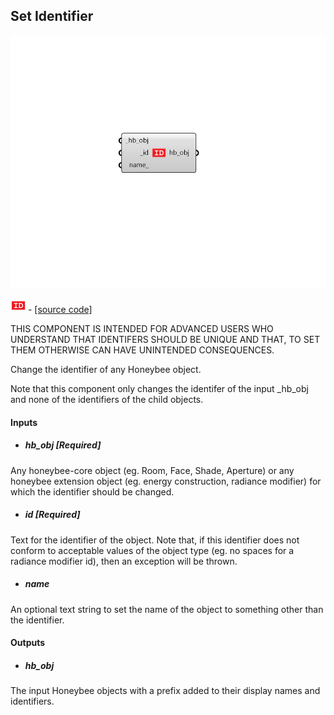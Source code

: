 ## Set Identifier

![](../../images/components/Set_Identifier.png)

![](../../images/icons/Set_Identifier.png) - [[source code]](https://github.com/ladybug-tools/honeybee-grasshopper-core/blob/master/honeybee_grasshopper_core/src//HB%20Set%20Identifier.py)


THIS COMPONENT IS INTENDED FOR ADVANCED USERS WHO UNDERSTAND THAT IDENTIFERS SHOULD BE UNIQUE AND THAT, TO SET THEM OTHERWISE CAN HAVE UNINTENDED CONSEQUENCES. 

Change the identifier of any Honeybee object. 

Note that this component only changes the identifer of the input _hb_obj and none of the identifiers of the child objects. 



#### Inputs
* ##### hb_obj [Required]
Any honeybee-core object (eg. Room, Face, Shade, Aperture) or any honeybee extension object (eg. energy construction, radiance modifier) for which the identifier should be changed. 
* ##### id [Required]
Text for the identifier of the object. Note that, if this identifier does not conform to acceptable values of the object type (eg. no spaces for a radiance modifier id), then an exception will be thrown. 
* ##### name 
An optional text string to set the name of the object to something other than the identifier. 

#### Outputs
* ##### hb_obj
The input Honeybee objects with a prefix added to their display names and identifiers. 